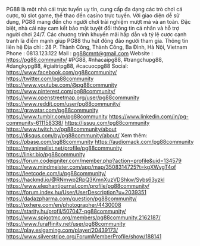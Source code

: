 PG88 là một nhà cái trực tuyến uy tín, cung cấp đa dạng các trò chơi cá cược, từ slot game, thể thao đến casino trực tuyến. Với giao diện dễ sử dụng, PG88 mang đến cho người chơi trải nghiệm mượt mà và an toàn. Đặc biệt, nhà cái này cam kết bảo mật tuyệt đối thông tin cá nhân và hỗ trợ người chơi 24/7. Các chương trình khuyến mãi hấp dẫn và tỷ lệ cược cạnh tranh là điểm mạnh giúp PG88 thu hút đông đảo người tham gia.
Thông tin liên hệ 
Địa chỉ : 28 P. Thành Công, Thành Công, Ba Đình, Hà Nội, Vietnam
Phone : 0813.123.122
Mail : pg88cmnt@gmail.com
Website : https://pg88.community/ 
#PG88, #nhacaipg88, #trangchupg88, #dangkypg88, #giaitripg88, #cacuocpg88
Social:
https://www.facebook.com/pg88community/
https://twitter.com/pg88community 
https://www.youtube.com/@pg88community 
https://www.pinterest.com/pg88community/ 
https://www.openstreetmap.org/user/pg88community 
https://www.reddit.com/user/pg88community/ 
https://gravatar.com/pg88community 
https://www.tumblr.com/pg88community 
https://www.linkedin.com/in/pg-community-611158338/ 
https://issuu.com/pg88community 
https://www.twitch.tv/pg88community/about 
https://disqus.com/by/pg88community/about/ 
Xem thêm:
https://pbase.com/pg88community 
https://audiomack.com/pg88community 
https://myanimelist.net/profile/pg88community 
https://linkr.bio/pg88community 
https://forum.codeigniter.com/member.php?action=profile&uid=134579 
https://www.mindmeister.com/app/map/3508314725?t=kgXWvgT4of 
https://leetcode.com/u/pg88community/ 
https://hackmd.io/@RNmwp2RpQ3KmnXuzVDShkw/Sybs63yzkl 
https://www.elephantjournal.com/profile/pg88community/ 
https://forum.index.hu/User/UserDescription?u=2039351 
https://dadazpharma.com/question/pg88community/ 
https://pxhere.com/en/photographer/4430008 
https://starity.hu/profil/507047-pg88community/ 
https://www.spigotmc.org/members/pg88community.2162187/ 
https://www.furaffinity.net/user/pg88community 
https://play.eslgaming.com/player/20439173/ 
https://www.silverstripe.org/ForumMemberProfile/show/188141 



